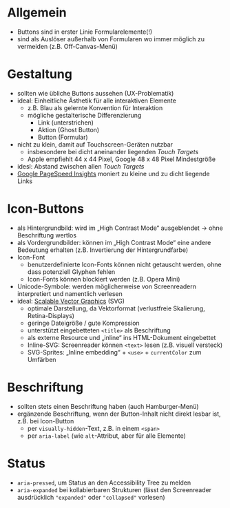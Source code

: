 # Allgemein

* Buttons sind in erster Linie Formularelemente(!)
* sind als Auslöser außerhalb von Formularen wo immer möglich zu vermeiden (z.B. Off-Canvas-Menü)

# Gestaltung

* sollten wie übliche Buttons aussehen (UX-Problematik)
* ideal: Einheitliche Ästhetik für alle interaktiven Elemente
    * z.B. Blau als gelernte Konvention für Interaktion
    * mögliche gestalterische Differenzierung
    	* Link (unterstrichen)
    	* Aktion (Ghost Button)
    	* Button (Formular)
* nicht zu klein, damit auf Touchscreen-Geräten nutzbar
    * insbesondere bei dicht aneinander liegenden _Touch Targets_
    * Apple empfiehlt 44 x 44 Pixel, Google 48 x 48 Pixel Mindestgröße
* idesl: Abstand zwischen allen _Touch Targets_
* [Google PageSpeed Insights](https://developers.google.com/speed/pagespeed/insights) moniert zu kleine und zu dicht liegende Links

# Icon-Buttons

* als Hintergrundbild: wird im „High Contrast Mode“ ausgeblendet → ohne Beschriftung wertlos
* als Vordergrundbilder: können im „High Contrast Mode“ eine andere Bedeutung erhalten (z.B. Invertierung der Hintergrundfarbe)
* Icon-Font
	* benutzerdefinierte Icon-Fonts können nicht getauscht werden, ohne dass potenziell Glyphen fehlen
	* Icon-Fonts können blockiert werden (z.B. Opera Mini)
* Unicode-Symbole: werden möglicherweise von Screenreadern interpretiert und namentlich verlesen
* ideal: [Scalable Vector Graphics](https://de.wikipedia.org/wiki/Scalable_Vector_Graphics) (SVG)
    * optimale Darstellung, da Vektorformat (verlustfreie Skalierung, Retina-Displays)
    * geringe Dateigröße / gute Kompression
    * unterstützt eingebetteten `<title>` als Beschriftung
    * als externe Resource und „inline“ ins HTML-Dokument eingebettet
	* Inline-SVG: Screenreader können `<text>` lesen (z.B. visuell versteck)
	* SVG-Sprites: „Inline embedding“ + `<use>` + `currentColor` zum Umfärben

# Beschriftung

* sollten stets einen Beschriftung haben (auch Hamburger-Menü)
* ergänzende Beschriftung, wenn der Button-Inhalt nicht direkt lesbar ist, z.B. bei Icon-Button
    * per `visually-hidden`-Text, z.B. in einem `<span>`
    * per `aria-label` (wie `alt`-Attribut, aber für alle Elemente)

# Status

* `aria-pressed`, um Status an den Accessibility Tree zu melden
* `aria-expanded` bei kollabierbaren Strukturen (lässt den Screenreader ausdrücklich `"expanded"` oder `"collapsed"` vorlesen)